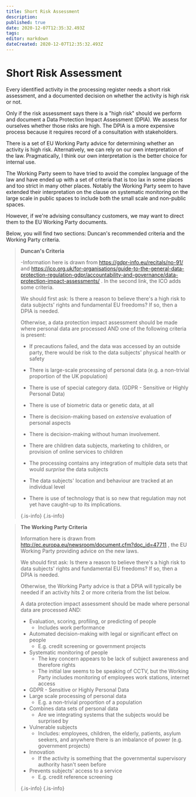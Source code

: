 ```yaml
---
title: Short Risk Assessment
description: 
published: true
date: 2020-12-07T12:35:32.493Z
tags: 
editor: markdown
dateCreated: 2020-12-07T12:35:32.493Z
---
```


# Short Risk Assessment

Every identified activity in the processing register needs a short risk assessment, and a documented decision on whether the activity is high risk or not.

Only if the risk assessment says there is a "high risk" should we perform and document a Data Protection Impact Assessment (DPIA). We assess for ourselves whether those risks are high. The DPIA is a more expensive process because it requires record of a consultation with stakeholders.

There is a set of EU Working Party advice for determining whether an activity is high risk. Alternatively, we can rely on our own interpretation of the law. Pragmatically, I think our own interpretation is the better choice for internal use. 

The Working Party seem to have tried to avoid the complex language of the law and have ended up with a set of criteria that is too lax in some places and too strict in many other places. Notably the Working Party seem to have extended their interpretation on the clause on systematic monitoring on the large scale in public spaces to include both the small scale and non-public spaces.

However, if we're advising consultancy customers, we may want to direct them to the EU Working Party documents.



Below, you will find two sections: Duncan's recommended criteria and the Working Party criteria.



> **Duncan's Criteria**
> 
> -Information here is drawn from https://gdpr-info.eu/recitals/no-91/ and https://ico.org.uk/for-organisations/guide-to-the-general-data-protection-regulation-gdpr/accountability-and-governance/data-protection-impact-assessments/ . In the second link, the ICO adds some criteria.
> 
> We should first ask: Is there a reason to believe there's a high risk to data subjects' rights and fundamental EU freedoms? If so, then a DPIA is needed.
> 
> Otherwise, a data protection impact assessment should be made where personal data are processed AND one of the following criteria is present:
> 
> - If precautions failed, and the data was accessed by an outside party, there would be risk to the data subjects' physical health or safety
> 
> - There is large-scale processing of personal data (e.g. a non-trivial proportion of the UK population)
> 
> - There is use of special category data. (GDPR - Sensitive or Highly Personal Data)
> 
> - There is use of biometric data or genetic data, at all
> 
> - There is decision-making based on *extensive* evaluation of personal aspects
> 
> - There is decision-making without human involvement.
> 
> - There are children data subjects, marketing to children, or provision of online services to children
> 
> - The processing contains any integration of multiple data sets that would *surprise* the data subjects
> 
> - The data subjects' location and behaviour are tracked at an individual level
>
> - There is use of technology that is so new that regulation may not yet have caught-up to its implications.
>
> {.is-info}
{.is-info}



> **The Working Party Criteria**
> 
> Information here is drawn from http://ec.europa.eu/newsroom/document.cfm?doc_id=47711 , the EU Working Party providing advice on the new laws.
> 
> We should first ask: Is there a reason to believe there's a high risk to data subjects' rights and fundamental EU freedoms? If so, then a DPIA is needed.
> 
> Otherwise, the Working Party advice is that a DPIA will typically be needed if an activity hits 2 or more criteria from the list below. 
> 
> A data protection impact assessment should be made where personal data are processed AND:
> 
> - Evaluation, scoring, profiling, or predicting of people
> 	- Includes work performance
> - Automated decision-making with legal or significant effect on people
> 	- E.g. credit screening or government projects
> - Systematic monitoring of people
> 	- The key concern appears to be lack of subject awareness and therefore rights
> 	 - The initial law seems to be speaking of CCTV, but the Working Party includes monitoring of employees work stations, internet access
> - GDPR - Sensitive or Highly Personal Data
> - Large scale processing of personal data
> 	- E.g. a non-trivial proportion of a population
> - Combines data sets of personal data
> 	- Are we integrating systems that the subjects would be surprised by
> - Vulnerable subjects
> 	- Includes: employees, children, the elderly, patients, asylum seekers, and anywhere there is an imbalance of power (e.g. government projects)
> - Innovation
> 	- If the activity is something that the governmental supervisory authority hasn't seen before
> - Prevents subjects' access to a service
> 	- E.g. credit reference screening
>
>{.is-info}
{.is-info}

